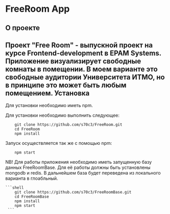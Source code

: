 FreeRoom App
=====================
О проекте
-----------------------------------
Проект "Free Room" - выпускной проект на курсе Frontend-development в EPAM Systems.
Приложение визуализирует свободные комнаты в помещении. В моем варианте это свободные аудитории Университета ИТМО,
 но в принципе это может быть любым помещением.
Установка
-----------------------------------
 Для установки необходимо иметь npm.

 Для установки необходимо выполнить следующее:

```shell
    git clone https://github.com/s70c3/FreeRoom.git
    cd FreeRoom
    npm install
```
Запуск осуществляется так же с помощью npm:

```shell
    npm start
```

NB! Для работы приложения необходимо иметь запущенную базу данных FreeRoomBase.
 Для её работы должны быть установлены mongodb и redis. В дальнейшем база будет переведена из локального варианта в глоабльный.

    ```shell
        git clone https://github.com/s70c3/FreeRoomBase.git
        cd FreeRoomBase
        npm install
        npm start
     ```

